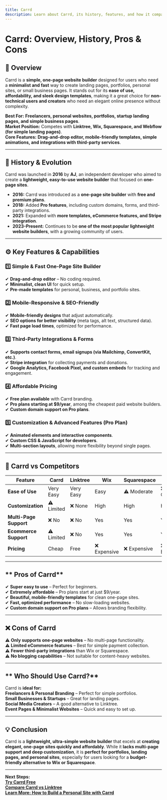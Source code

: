 ```yaml
---
title: Carrd  
description: Learn about Carrd, its history, features, and how it compares to other website builders.  
---
```


# **Carrd: Overview, History, Pros & Cons**  

## **📌 Overview**  
Carrd is a **simple, one-page website builder** designed for users who need a **minimalist and fast** way to create landing pages, portfolios, personal sites, or small business pages. It stands out for its **ease of use, affordability, and sleek design templates**, making it a great choice for **non-technical users and creators** who need an elegant online presence without complexity.  

 **Best For:** **Freelancers, personal websites, portfolios, startup landing pages, and simple business pages**.  
 **Market Position:** Competes with **Linktree, Wix, Squarespace, and Webflow (for simple landing pages)**.  
 **Core Features:** **Drag-and-drop editor, mobile-friendly templates, simple animations, and integrations with third-party services**.  

---

## **📜 History & Evolution**  
Carrd was launched in **2016** by **AJ**, an independent developer who aimed to create a **lightweight, easy-to-use website builder** that focused on **one-page sites**.  

- **2016:** Carrd was introduced as a **one-page site builder** with **free and premium plans**.  
- **2018:** Added **Pro features**, including custom domains, forms, and third-party integrations.  
- **2021:** Expanded with **more templates, eCommerce features, and Stripe integration**.  
- **2023-Present:** Continues to be **one of the most popular lightweight website builders**, with a growing community of users.  

---

## **⚙️ Key Features & Capabilities**  

### **1️⃣ Simple & Fast One-Page Site Builder**  
✔ **Drag-and-drop editor** – No coding required.  
✔ **Minimalist, clean UI** for quick setup.  
✔ **Pre-made templates** for personal, business, and portfolio sites.  

### **2️⃣ Mobile-Responsive & SEO-Friendly**  
✔ **Mobile-friendly designs** that adjust automatically.  
✔ **SEO options for better visibility** (meta tags, alt text, structured data).  
✔ **Fast page load times**, optimized for performance.  

### **3️⃣ Third-Party Integrations & Forms**  
✔ **Supports contact forms, email signups (via Mailchimp, ConvertKit, etc.)**.  
✔ **Stripe integration** for collecting payments and donations.  
✔ **Google Analytics, Facebook Pixel, and custom embeds** for tracking and engagement.  

### **4️⃣ Affordable Pricing**  
✔ **Free plan available** with Carrd branding.  
✔ **Pro plans starting at $9/year**, among the cheapest paid website builders.  
✔ **Custom domain support on Pro plans**.  

### **5️⃣ Customization & Advanced Features (Pro Plan)**  
✔ **Animated elements and interactive components**.  
✔ **Custom CSS & JavaScript for developers**.  
✔ **Multi-section layouts**, allowing more flexibility beyond single pages.  

---

## **🔄 Carrd vs Competitors**  

| Feature                  | Carrd      | Linktree  | Wix         | Squarespace | Webflow     |
|--------------------------|-----------|-----------|------------|-------------|-------------|
| **Ease of Use**          |  Very Easy |  Very Easy |  Easy   | ⚠ Moderate | ❌ Complex |
| **Customization**        | ⚠ Limited  | ❌ None    |  High   |  High    |  High    |
| **Multi-Page Support**   | ❌ No      | ❌ No     |  Yes    |  Yes     |  Yes     |
| **Ecommerce Support**    | ⚠ Limited  | ❌ No     |  Yes    |  Yes     |  Yes     |
| **Pricing**              |  Cheap   |  Free   | ❌ Expensive | ❌ Expensive | ❌ Expensive |

---

## ** Pros of Carrd**  
✔ **Super easy to use** – Perfect for beginners.  
✔ **Extremely affordable** – Pro plans start at just $9/year.  
✔ **Beautiful, mobile-friendly templates** for clean one-page sites.  
✔ **Fast, optimized performance** – No slow-loading websites.  
✔ **Custom domain support on Pro plans** – Allows branding flexibility.  

---

## **❌ Cons of Carrd**  
⚠ **Only supports one-page websites** – No multi-page functionality.  
⚠ **Limited eCommerce features** – Best for simple payment collection.  
⚠ **Fewer third-party integrations** than Wix or Squarespace.  
⚠ **No blogging capabilities** – Not suitable for content-heavy websites.  

---

## ** Who Should Use Carrd?**  
Carrd is **ideal for:**  
 **Freelancers & Personal Branding** – Perfect for simple portfolios.  
 **Small Businesses & Startups** – Great for landing pages.  
 **Social Media Creators** – A good alternative to Linktree.  
 **Event Pages & Minimalist Websites** – Quick and easy to set up.  

---

## **💡 Conclusion**  
Carrd is a **lightweight, ultra-simple website builder** that excels at **creating elegant, one-page sites quickly and affordably**. While it **lacks multi-page support and deep customization**, it is **perfect for portfolios, landing pages, and personal sites**, especially for users looking for a **budget-friendly alternative to Wix or Squarespace**.  

---

 **Next Steps:**  
 **[Try Carrd Free](https://carrd.co/)**  
 **[Compare Carrd vs Linktree](#)**  
 **[Learn More: How to Build a Personal Site with Carrd](#)**  
